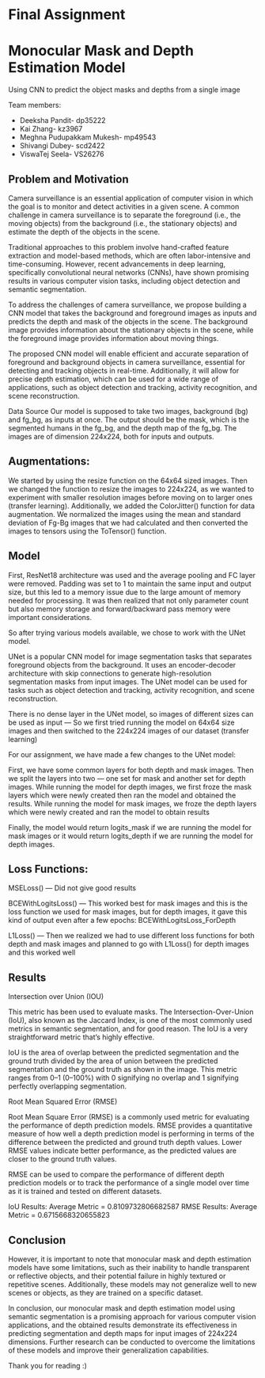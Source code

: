 # Final Assignment 

# Monocular Mask and Depth Estimation Model
  
Using CNN to predict the object masks and depths from a single image


Team members:

- Deeksha Pandit- dp35222
- Kai Zhang- kz3967
- Meghna Pudupakkam Mukesh- mp49543
- Shivangi Dubey- scd2422
- ViswaTej Seela- VS26276

## Problem and Motivation

Camera surveillance is an essential application of computer vision in which the goal is to monitor and detect activities in a given scene. A common challenge in camera surveillance is to separate the foreground (i.e., the moving objects) from the background (i.e., the stationary objects) and estimate the depth of the objects in the scene.

Traditional approaches to this problem involve hand-crafted feature extraction and model-based methods, which are often labor-intensive and time-consuming. However, recent advancements in deep learning, specifically convolutional neural networks (CNNs), have shown promising results in various computer vision tasks, including object detection and semantic segmentation.

To address the challenges of camera surveillance, we propose building a CNN model that takes the background and foreground images as inputs and predicts the depth and mask of the objects in the scene. The background image provides information about the stationary objects in the scene, while the foreground image provides information about moving things.

The proposed CNN model will enable efficient and accurate separation of foreground and background objects in camera surveillance, essential for detecting and tracking objects in real-time. Additionally, it will allow for precise depth estimation, which can be used for a wide range of applications, such as object detection and tracking, activity recognition, and scene reconstruction.

Data Source
Our model is supposed to take two images, background (bg) and fg_bg, as inputs at once. The output should be the mask, which is the segmented humans in the fg_bg, and the depth map of the fg_bg. The images are of dimension 224x224, both for inputs and outputs.


## Augmentations:

We started by using the resize function on the 64x64 sized images. Then we changed the function to resize the images to 224x224, as we wanted to experiment with smaller resolution images before moving on to larger ones (transfer learning). Additionally, we added the ColorJitter() function for data augmentation. We normalized the images using the mean and standard deviation of Fg-Bg images that we had calculated and then converted the images to tensors using the ToTensor() function.

## Model
First, ResNet18 architecture was used and the average pooling and FC layer were removed. Padding was set to 1 to maintain the same input and output size, but this led to a memory issue due to the large amount of memory needed for processing. It was then realized that not only parameter count but also memory storage and forward/backward pass memory were important considerations.

So after trying various models available, we chose to work with the UNet model.

UNet is a popular CNN model for image segmentation tasks that separates foreground objects from the background. It uses an encoder-decoder architecture with skip connections to generate high-resolution segmentation masks from input images. The UNet model can be used for tasks such as object detection and tracking, activity recognition, and scene reconstruction.

There is no dense layer in the UNet model, so images of different sizes can be used as input — So we first tried running the model on 64x64 size images and then switched to the 224x224 images of our dataset (transfer learning)


For our assignment, we have made a few changes to the UNet model:

First, we have some common layers for both depth and mask images. Then we split the layers into two — one set for mask and another set for depth images. While running the model for depth images, we first froze the mask layers which were newly created then ran the model and obtained the results. While running the model for mask images, we froze the depth layers which were newly created and ran the model to obtain results

Finally, the model would return logits_mask if we are running the model for mask images or it would return logits_depth if we are running the model for depth images.

## Loss Functions:

MSELoss() — Did not give good results

BCEWithLogitsLoss() — This worked best for mask images and this is the loss function we used for mask images, but for depth images, it gave this kind of output even after a few epochs: BCEWithLogitsLoss_ForDepth

L1Loss() — Then we realized we had to use different loss functions for both depth and mask images and planned to go with L1Loss() for depth images and this worked well

## Results

Intersection over Union (IOU)

This metric has been used to evaluate masks. The Intersection-Over-Union (IoU), also known as the Jaccard Index, is one of the most commonly used metrics in semantic segmentation, and for good reason. The IoU is a very straightforward metric that’s highly effective.

IoU is the area of overlap between the predicted segmentation and the ground truth divided by the area of union between the predicted segmentation and the ground truth as shown in the image. This metric ranges from 0–1 (0–100%) with 0 signifying no overlap and 1 signifying perfectly overlapping segmentation.

Root Mean Squared Error (RMSE)

Root Mean Square Error (RMSE) is a commonly used metric for evaluating the performance of depth prediction models. RMSE provides a quantitative measure of how well a depth prediction model is performing in terms of the difference between the predicted and ground truth depth values. Lower RMSE values indicate better performance, as the predicted values are closer to the ground truth values.

RMSE can be used to compare the performance of different depth prediction models or to track the performance of a single model over time as it is trained and tested on different datasets.

IoU Results: Average Metric = 0.8109732806682587
RMSE Results: Average Metric = 0.6715668320655823

## Conclusion

However, it is important to note that monocular mask and depth estimation models have some limitations, such as their inability to handle transparent or reflective objects, and their potential failure in highly textured or repetitive scenes. Additionally, these models may not generalize well to new scenes or objects, as they are trained on a specific dataset.

In conclusion, our monocular mask and depth estimation model using semantic segmentation is a promising approach for various computer vision applications, and the obtained results demonstrate its effectiveness in predicting segmentation and depth maps for input images of 224x224 dimensions. Further research can be conducted to overcome the limitations of these models and improve their generalization capabilities.

Thank you for reading :)
